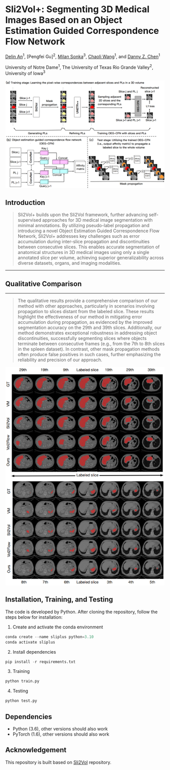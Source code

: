 # Sli2Vol+: Segmenting 3D Medical Images Based on an Object Estimation Guided Correspondence Flow Network

[Delin An](https://github.com/adlsn)<sup>1</sup>, [Pengfei Gu]<sup>2</sup>, [Milan Sonka]()<sup>3</sup>, [Chaoli Wang](https://sites.nd.edu/chaoli-wang/)<sup>1</sup>, and [Danny Z. Chen]()<sup>1</sup>

University of Notre Dame<sup>1</sup>, The University of Texas Rio Grande Valley<sup>2</sup>, University of Iowa<sup>3</sup>

<div>
  <img src='method.png'>
</div>

## Introduction
> Sli2Vol+ builds upon the Sli2Vol framework, further advancing self-supervised approaches for 3D medical image segmentation with minimal annotations. By utilizing pseudo-label propagation and introducing a novel Object Estimation Guided Correspondence Flow Network, Sli2Vol+ addresses key challenges such as error accumulation during inter-slice propagation and discontinuities between consecutive slices. This enables accurate segmentation of anatomical structures in 3D medical images using only a single annotated slice per volume, achieving superior generalizability across diverse datasets, organs, and imaging modalities.
---

## Qualitative Comparison
---

> The qualitative results provide a comprehensive comparison of our method with other approaches, particularly in scenarios involving propagation to slices distant from the labeled slice. These results highlight the effectiveness of our method in mitigating error accumulation during propagation, as evidenced by the improved segmentation accuracy on the 29th and 39th slices. Additionally, our method demonstrates exceptional robustness in addressing object discontinuities, successfully segmenting slices where objects terminate between consecutive frames (e.g., from the 7th to 8th slices in the spleen dataset). In contrast, other mask propagation methods often produce false positives in such cases, further emphasizing the reliability and precision of our approach.

<div align="center">
  <img src='qualitative_results.png'>
</div>

## Installation, Training, and Testing
The code is developed by Python. After cloning the repository, follow the steps below for installation:
1. Create and activate the conda environment
```python
conda create --name sliplus python=3.10
conda activate sliplus
```
2. Install dependencies
```python
pip install -r requirements.txt
```
3. Training
```python
python train.py
```

4. Testing
```python
python test.py
```

## Dependencies
* Python (3.6), other versions should also work
* PyTorch (1.6), other versions should also work

## Acknowledgement
This repository is built based on [Sli2Vol](https://github.com/pakheiyeung/Sli2Vol) repository.




